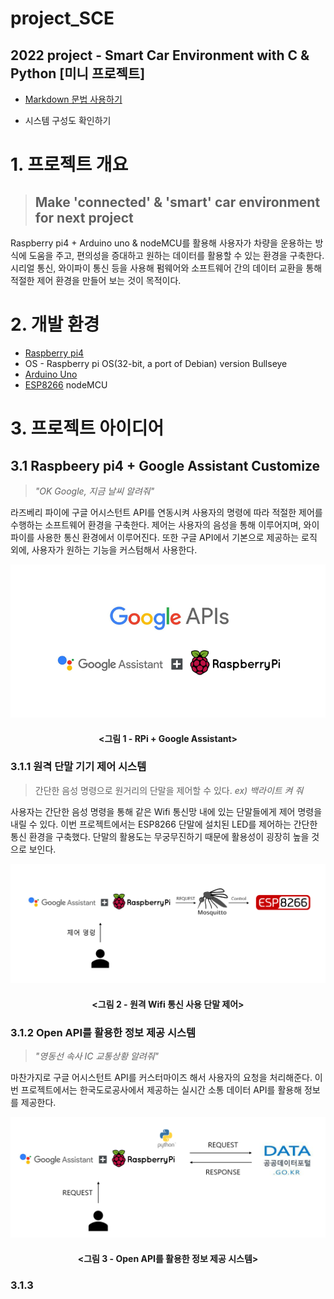 # project_SCE

## 2022 project - Smart Car Environment with C & Python [미니 프로젝트]

* [Markdown 문법 사용하기](http://whatismarkdown.com/)


* 시스템 구성도 확인하기


# 1. 프로젝트 개요
> ## Make 'connected' & 'smart' car environment for next project
Raspberry pi4 + Arduino uno & nodeMCU를 활용해 사용자가 차량을 운용하는 방식에 도움을 주고, 편의성을 증대하고 원하는 데이터를 활용할 수 있는 환경을 구축한다. 시리얼 통신, 와이파이 통신 등을 사용해 펌웨어와 소프트웨어 간의 데이터 교환을 통해 적절한 제어 환경을 만들어 보는 것이 목적이다.


# 2. 개발 환경
* [Raspberry pi4](https://www.raspberrypi.com/products/raspberry-pi-4-model-b/) 
* OS - Raspberry pi OS(32-bit, a port of Debian) version Bullseye
* [Arduino Uno](https://docs.arduino.cc/hardware/uno-rev3)
* [ESP8266](https://arduino-esp8266.readthedocs.io/en/latest/) nodeMCU


# 3. 프로젝트 아이디어
## 3.1 Raspbeery pi4 + Google Assistant Customize
> *"OK Google, 지금 날씨 알려줘"*

라즈베리 파이에 구글 어시스턴트 API를 연동시켜 사용자의 명령에 따라 적절한 제어를 수행하는 소프트웨어 환경을 구축한다. 제어는 사용자의 음성을 통해 이루어지며, 와이파이를 사용한 통신 환경에서 이루어진다. 또한 구글 API에서 기본으로 제공하는 로직 외에, 사용자가 원하는 기능을 커스텀해서 사용한다.

<p align ="center"><img src="./img/rpi_gs.PNG"></p>

#### <center><그림 1 - RPi + Google Assistant></center>

### 3.1.1 원격 단말 기기 제어 시스템
> 간단한 음성 명령으로 원거리의 단말을 제어할 수 있다. *ex) 백라이트 켜 줘*

사용자는 간단한 음성 명령을 통해 같은 Wifi 통신망 내에 있는 단말들에게 제어 명령을 내릴 수 있다. 이번 프로젝트에서는 ESP8266 단말에 설치된 LED를 제어하는 간단한 통신 환경을 구축했다. 단말의 활용도는 무궁무진하기 때문에 활용성이 굉장히 높을 것으로 보인다.

<p align ="center"><img src="./img/remote_node_control.PNG"></p>

#### <center><그림 2 - 원격 Wifi 통신 사용 단말 제어></center>

### 3.1.2 Open API를 활용한 정보 제공 시스템
> *"영동선 속사 IC 교통상황 알려줘"*

마찬가지로 구글 어시스턴트 API를 커스터마이즈 해서 사용자의 요청을 처리해준다. 이번 프로젝트에서는 한국도로공사에서 제공하는 실시간 소통 데이터 API를 활용해 정보를 제공한다.

<p align ="center"><img src="./img/request_openapi_response.PNG"></p>

#### <center><그림 3 - Open API를 활용한 정보 제공 시스템></center>

### 3.1.3

